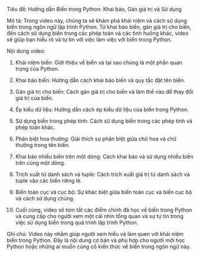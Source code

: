 Tiêu đề: Hướng dẫn Biến trong Python: Khai báo, Gán giá trị và Sử dụng

Mô tả: Trong video này, chúng ta sẽ khám phá khái niệm và cách sử dụng biến trong ngôn ngữ lập trình Python. Từ khai báo biến, gán giá trị cho biến, đến cách sử dụng biến trong các phép toán và các tình huống khác, video sẽ giúp bạn hiểu rõ và tự tin với việc làm việc với biến trong Python.<br/>

Nội dung video:<br/>

1. Khái niệm biến: Giới thiệu về biến và tại sao chúng là một phần quan trọng của Python.<br/>

2. Khai báo biến: Hướng dẫn cách khai báo biến và quy tắc đặt tên biến.<br/>

3. Gán giá trị cho biến: Cách gán giá trị cho biến và làm thế nào để thay đổi giá trị của biến.<br/>

4. Ép kiểu dữ liệu: Hướng dẫn cách ép kiểu dữ liệu của biến trong Python.<br/>

5. Sử dụng biến trong phép tính: Cách sử dụng biến trong các phép tính và phép toán khác.<br/>

6. Phân biệt hoa thường: Giải thích sự phân biệt giữa chữ hoa và chữ thường trong tên biến.<br/>

7. Khai báo nhiều biến trên một dòng: Cách khai báo và sử dụng nhiều biến trên cùng một dòng.<br/>

8. Trích xuất từ danh sách và tuple: Cách trích xuất giá trị từ danh sách và tuple vào các biến riêng lẻ.<br/>

9. Biến toàn cục và cục bộ: Sự khác biệt giữa biến toàn cục và biến cục bộ và cách sử dụng chúng.<br/>

10. Cuối cùng, video sẽ tóm tắt các điểm chính đã học về biến trong Python và cung cấp cho người xem một cái nhìn tổng quan và sự tự tin trong việc sử dụng biến trong quá trình lập trình Python.<br/>

Ghi chú: Video này nhằm giúp người xem hiểu và làm quen với khái niệm biến trong Python. Đây là nội dung cơ bản và phù hợp cho người mới học Python hoặc những ai muốn củng cố kiến thức về biến trong ngôn ngữ này.<br/>
